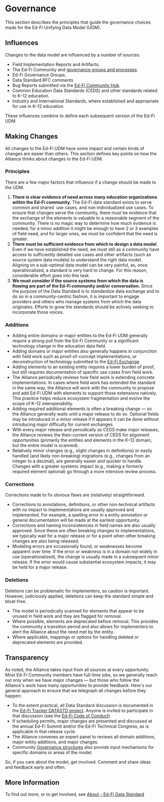 # Governance

This section describes the principles that guide the governance choices made for
the Ed-Fi Unifying Data Model (UDM).

## Influences

Changes to the data model are influenced by a number of sources:

* Field Implementation Reports and Artifacts.
* The Ed-Fi Community and [governance groups and processes](https://edfi.atlassian.net/wiki/spaces/GOV/overview).
* Ed-Fi Governance Groups.
* Data Standard RFC comments
* Bug Reports submitted via the [Ed-Fi Community Hub](https://community.ed-fi.org).
* Common Education Data Standards (CEDS) and other standards related to K–12
  education.
* Industry and International Standards, where established and appropriate for
  use in K–12 education.

These influences combine to define each subsequent version of the Ed-Fi UDM.

## Making Changes

All changes to the Ed-Fi UDM have some impact and certain kinds of changes are
easier than others. This section defines key points on how the Alliance thinks
about changes to the Ed-Fi UDM.

### Principles

There are a few major factors that influence if a change should be made to the
UDM.

1. **There is clear evidence of need across many education organizations within
    the Ed-Fi community.** The Ed-Fi data standard exists to serve common and
    shared  use cases, and non individualized use cases. To ensure that changes
    serve the community, there must be evidence that the exchange of the
    elements is valuable to a reasonable segment of the community. There is no
    magic way to determine how much evidence is needed; for a minor addition it
    might be enough to have 2 or 3 examples of field need, and for larger ones,
    we must be confident that the need is greater.
2. **There must be sufficient evidence from which to design a data model**.
    Even if we have established the need, we must still as a community have
    access to sufficiently detailed use cases and other artifacts (such as
    source system data models) to understand the right data model. Aligning on a
    sub-optimal data model can be very painful, as, once operationalized, a
    standard is very hard to change. For this reason, considerable effort goes
    into this task.
3. **We must consider if the source systems from which the data is flowing are
    part of the Ed-Fi community and/or conversation.** Since the purpose of the
    Data Standard is to standardize data exchange and to do so in a
    community-centric fashion, it is important to engage providers and others
    who manage systems from which the data originates. Efforts to grow the
    standards should be actively seeking to incorporate those voices.

### Additions

* Adding entire domains or major entities to the Ed-Fi UDM generally require a
    strong pull from the Ed-Fi Community or a significant technology change in
    the education data field.
* Adding domains or major entities also generally happens in conjunction with
    field work such as proof-of-concept implementations, or deconstruction of
    technology submitted to the [Ed-Fi
    Exchange](https://edfi.atlassian.net/wiki/spaces/EXCHANGE/overview).
* Adding elements to an existing entity requires a lower burden of proof, but
    still requires documentation of specific use cases from field work.
* The Alliance periodically reviews how field work is extending concrete
    implementations. In cases where field work has extended the standard in the
    same way, the Alliance will work with the community to propose and add Ed-Fi
    UDM with elements to support those extensions natively. This practice helps
    reduce ecosystem fragmentation and evolve the scope of K–12
    interoperability.
* Adding required additional elements is often a breaking change — so the
    Alliance generally waits until a major release to do so. Optional fields may
    be introduced in a minor release if it appears it can be done without
    introducing major difficulty for current exchanges.
* With every major release and periodically as CEDS make major releases, the
    Alliance reviews the then-current version of CEDS for alignment
    opportunities (primarily the entities and elements in the K–12 domain, but
    the entire model is scanned).
* Relatively minor changes (e.g., slight changes in definitions) or easily
    handled (and likely non-breaking) migrations (e.g., changes from an integer
    to a decimal), are generally easier and quicker to handle. Changes with a
    greater systemic impact (e.g., making a formerly required element optional)
    go through a more intensive review process.

### Corrections

Corrections made to fix obvious flaws are (relatively) straightforward.

* Corrections to annotations, definitions, or other non-technical artifacts
    with no impact to implementations are usually approved and implemented. For
    example, a spelling error in a entity annotation or general documentation
    will be made at the earliest opportunity.
* Corrections and naming inconsistencies in field names are also usually
    approved. Since these are often breaking changes to implementations, we
    typically wait for a major release or for a point when other breaking
    changes are also being released.
* Modeling errors are occasionally found, or weaknesses become apparent over
    time. If the error or weakness is in a domain not widely in use
    (operationalized), the change is usually made in a subsequent minor release.
    If the error would cause substantial ecosystem impacts, it may be held for a
    major release.

### Deletions

Deletions can be problematic for implementers, so caution is important. However,
judiciously applied, deletions can keep the standard simple and bloat-free.

* The model is periodically scanned for elements that appear to be unused in
    field work and they are flagged for removal.
* Where possible, elements are deprecated before removal. This provides the
    community a transition period and also allows for implementers to alert the
    Alliance about the need met by the entity.
* Where applicable, mappings or options for handling deleted or deprecated
    elements are provided.

## Transparency

As noted, the Alliance takes input from all sources at every opportunity. Most
Ed-Fi Community members have full-time jobs, so we generally reach out only when
we have major changes — but those who follow the Alliance's work have many
opportunities to provide feedback. Here's our general approach to ensure that we
telegraph all changes before they happen:

* To the extent practical, all Data Standard discussion is documented in the
    [Ed-Fi Tracker DATASTD project](https://edfi.atlassian.net/jira/software/c/projects/DATASTD/issues/).
    Anyone is invited to participate in that discussion (see the [Ed-Fi
    Code of Conduct](/community/involved/code-of-conduct)).
* If scheduling permits, major changes are presented and discussed at the
    annual Ed-Fi Summit and/or the Ed-Fi Technical Congress, as is applicable in
    that release cycle.
* The Alliance convenes an expert panel to reviews all domain additions, major
    entity additions, and major changes.
* Community [Governance
    structures](https://edfi.atlassian.net/wiki/spaces/GOV/overview) also
    provide input mechanisms for specific domains or areas of the model.

So, if you care about the model, get involved. Comment and share ideas and
feedback early and often.

## More Information

To find out more, or to get involved, see [About - Ed-Fi Data Standard](../data-standards.md)
